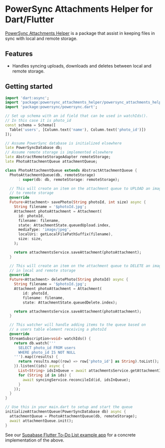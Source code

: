 # PowerSync Attachments Helper for Dart/Flutter

[PowerSync Attachments Helper](https://powersync.co) is a package that assist in keeping files in sync with local and remote storage.

## Features

* Handles syncing uploads, downloads and deletes between local and remote storage.

## Getting started

```dart
import 'dart:async';
import 'package:powersync_attachments_helper/powersync_attachments_helper.dart';
import 'package:powersync/powersync.dart';

// Set up schema with an id field that can be used in watchIds().
// In this case it is photo_id
const schema = Schema([
  Table('users', [Column.text('name'), Column.text('photo_id')])
]);

// Assume PowerSync database is initialized elsewhere
late PowerSyncDatabase db;
// Assume remote storage is implemented elsewhere
late AbstractRemoteStorageAdapter remoteStorage;
late PhotoAttachmentQueue attachmentQueue;

class PhotoAttachmentQueue extends AbstractAttachmentQueue {
  PhotoAttachmentQueue(db, remoteStorage)
      : super(db: db, remoteStorage: remoteStorage);

  // This will create an item on the attachment queue to UPLOAD an image
  // to remote storage
  @override
  Future<Attachment> savePhoto(String photoId, int size) async {
    String filename = '$photoId.jpg';
    Attachment photoAttachment = Attachment(
      id: photoId,
      filename: filename,
      state: AttachmentState.queuedUpload.index,
      mediaType: 'image/jpeg',
      localUri: getLocalFilePathSuffix(filename),
      size: size,
    );

    return attachmentsService.saveAttachment(photoAttachment);
  }

  // This will create an item on the attachment queue to DELETE an image
  // in local and remote storage
  @override
  Future<Attachment> deletePhoto(String photoId) async {
    String filename = '$photoId.jpg';
    Attachment photoAttachment = Attachment(
        id: photoId,
        filename: filename,
        state: AttachmentState.queuedDelete.index);

    return attachmentsService.saveAttachment(photoAttachment);
  }

  // This watcher will handle adding items to the queue based on
  // a users table element receiving a photoId
  @override
  StreamSubscription<void> watchIds() {
    return db.watch('''
      SELECT photo_id FROM users
      WHERE photo_id IS NOT NULL
    ''').map((results) {
      return results.map((row) => row['photo_id'] as String).toList();
    }).listen((ids) async {
      List<String> idsInQueue = await attachmentsService.getAttachmentIds();
      for (String id in ids) {
        await syncingService.reconcileId(id, idsInQueue);
      }
    });
  }
}

// Use this in your main.dart to setup and start the queue
initializeAttachmentQueue(PowerSyncDatabase db) async {
  attachmentQueue = PhotoAttachmentQueue(db, remoteStorage);
  await attachmentQueue.init();
}
```

See our [Supabase Flutter To-Do List example app](../../demos/supabase-todolist/README.md) for a concrete implementation of the above.
